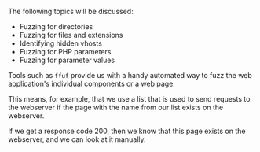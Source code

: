 
The following topics will be discussed:

-   Fuzzing for directories
-   Fuzzing for files and extensions
-   Identifying hidden vhosts
-   Fuzzing for PHP parameters
-   Fuzzing for parameter values

Tools such as `ffuf` provide us with a handy automated way to fuzz the web application's individual components or a web page. 

This means, for example, that we use a list that is used to send requests to the webserver if the page with the name from our list exists on the webserver. 

If we get a response code 200, then we know that this page exists on the webserver, and we can look at it manually.